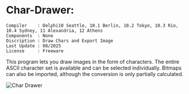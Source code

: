 # Char-Drawer:

```
Compiler    : Delphi10 Seattle, 10.1 Berlin, 10.2 Tokyo, 10.3 Rio, 10.4 Sydney, 11 Alexandria, 12 Athens
Components  : None
Discription : Draw Chars and Export Image
Last Update : 08/2025
License     : Freeware
```

This program lets you draw images in the form of characters.
The entire ASCII character set is available and can be selected individually. Bitmaps can also be imported, although the conversion is only partially calculated.

![Char Drawer](https://github.com/user-attachments/assets/46074b6e-ebcd-4ef4-b552-3d81f9c15f9b)
